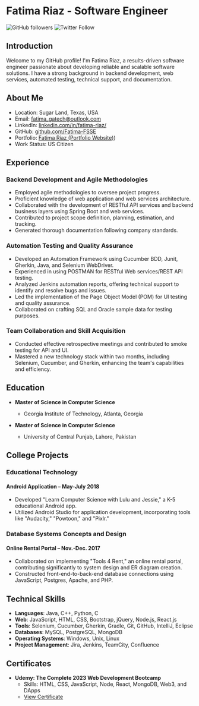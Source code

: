 # Fatima Riaz - Software Engineer

![GitHub followers](https://img.shields.io/github/followers/Fatima-FSSE?style=social)
![Twitter Follow](https://img.shields.io/twitter/follow/fatima_riaz?style=social)

## Introduction

Welcome to my GitHub profile! I'm Fatima Riaz, a results-driven software engineer passionate about developing reliable and scalable software solutions. I have a strong background in backend development, web services, automated testing, technical support, and documentation.

## About Me

- Location: Sugar Land, Texas, USA
- Email: [fatima_gatech@outlook.com](mailto:fatimariaz_gatech@outlook.com)
- LinkedIn: [linkedin.com/in/fatima-riaz/](https://www.linkedin.com/in/fatima-riaz/)
- GitHub: [github.com/Fatima-FSSE](https://github.com/Fatima-FSSE)
- Portfolio: [Fatima Riaz (Portfolio Website)](https://fatima-fsse.github.io/FatimaRiazPortfolio.github.io/index.html))
- Work Status: US Citizen

## Experience

### Backend Development and Agile Methodologies

- Employed agile methodologies to oversee project progress.
- Proficient knowledge of web application and web services architecture.
- Collaborated with the development of RESTful API services and backend business layers using Spring Boot and web services.
- Contributed to project scope definition, planning, estimation, and tracking.
- Generated thorough documentation following company standards.

### Automation Testing and Quality Assurance

- Developed an Automation Framework using Cucumber BDD, Junit, Gherkin, Java, and Selenium WebDriver.
- Experienced in using POSTMAN for RESTful Web services/REST API testing.
- Analyzed Jenkins automation reports, offering technical support to identify and resolve bugs and issues.
- Led the implementation of the Page Object Model (POM) for UI testing and quality assurance.
- Collaborated on crafting SQL and Oracle sample data for testing purposes.

### Team Collaboration and Skill Acquisition

- Conducted effective retrospective meetings and contributed to smoke testing for API and UI.
- Mastered a new technology stack within two months, including Selenium, Cucumber, and Gherkin, enhancing the team's capabilities and efficiency.

## Education

- **Master of Science in Computer Science**
  - Georgia Institute of Technology, Atlanta, Georgia

- **Master of Science in Computer Science**
  - University of Central Punjab, Lahore, Pakistan

## College Projects

### Educational Technology
#### Android Application – May-July 2018

- Developed "Learn Computer Science with Lulu and Jessie," a K-5 educational Android app.
- Utilized Android Studio for application development, incorporating tools like "Audacity," "Powtoon," and "Pixlr."

### Database Systems Concepts and Design
#### Online Rental Portal – Nov.-Dec. 2017

- Collaborated on implementing "Tools 4 Rent," an online rental portal, contributing significantly to system design and ER diagram creation.
- Constructed front-end-to-back-end database connections using JavaScript, Postgres, Apache, and PHP.

## Technical Skills

- **Languages**: Java, C++, Python, C
- **Web**: JavaScript, HTML, CSS, Bootstrap, jQuery, Node.js, React.js
- **Tools**: Selenium, Cucumber, Gherkin, Gradle, Git, GitHub, IntelliJ, Eclipse
- **Databases**: MySQL, PostgreSQL, MongoDB
- **Operating Systems**: Windows, Unix, Linux
- **Project Management**: Jira, Jenkins, TeamCity, Confluence

## Certificates

- **Udemy: The Complete 2023 Web Development Bootcamp**
  - Skills: HTML, CSS, JavaScript, Node, React, MongoDB, Web3, and DApps
  - [View Certificate](https://www.udemy.com/certificate/UC-351a4dcc-86ac-4185-9315-0a2c6ac38b0d/)



